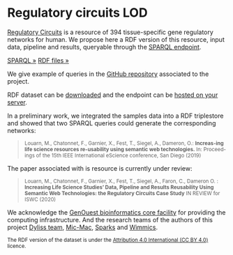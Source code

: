 <!--
.. title: Regulatory circuits LOD
.. slug: index
.. date: 2020-05-18 12:32:19 UTC+02:00
.. tags: 
.. category: 
.. link: 
.. description: 
.. type: text
.. hidetitle: true
-->

<h1 class="display-4">Regulatory circuits LOD</h1>

<a href="http://regulatorycircuits.org/">Regulatory Circuits</a> is a resource of 394 tissue-specific gene regulatory networks for human. We propose here a RDF version of this resource, input data, pipeline and results, queryable through the [SPARQL endpoint](/sparql/).

<a class="btn btn-secondary btn-lg" href="/sparql/" role="button">SPARQL »</a>
<a class="btn btn-secondary btn-lg" href="/dumps/" role="button">RDF files »</a>

We give example of queries in the <a href="https://github.com/mlouarn/RCsparql">GitHub repository</a> associated to the project.

RDF dataset can be [downloaded](/dumps/) and the endpoint can be [hosted on your server](/host-dataset/).

In a preliminary work, we integrated the samples data into a RDF triplestore and showed that two SPARQL queries could generate the corresponding networks:

 > <sub>Louarn, M., Chatonnet, F., Garnier, X., Fest, T., Siegel, A., Dameron, O.: **Increas-ing life science resources re-usability using semantic web technologies.** In: Proceed-ings of the 15th IEEE International eScience conference, San Diego (2019)</sub>


The paper associated with is resource is currently under review:
> <sub>Louarn, M., Chatonnet, F., Garnier, X., Fest, T., Siegel, A., Faron, C., Dameron O. : **Increasing Life Science Studies’ Data, Pipeline and Results Reusability Using Semantic Web Technologies: the Regulatory Circuits Case Study** IN REVIEW for ISWC (2020)</sub>


We acknowledge the [GenOuest bioinformatics core facility](https://www.genouest.org) for providing the computing infrastructure. And the research teams of the authors of this project [Dyliss team](https://www-dyliss.irisa.fr/), [Mic-Mac](https://micmac.univ-rennes1.fr/), [Sparks](http://sparks.i3s.unice.fr/) and [Wimmics](https://team.inria.fr/wimmics/).

<sub>The RDF version of the dataset is under the [Attribution 4.0 International (CC BY 4.0)](https://creativecommons.org/licenses/by/4.0/) licence.</sub>



